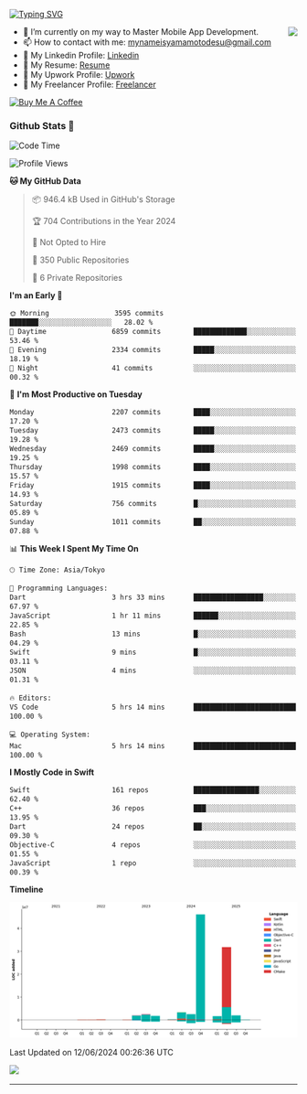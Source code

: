 
[![Typing SVG](https://readme-typing-svg.demolab.com/?lines=Thank+You+For+Visiting!!;You+Are+Welcome✨;I+am+Kyo+Yamamoto;Mobile+Developer)](https://git.io/typing-svg)
<p>
<img align="right" src="https://media.giphy.com/media/26ufdb3cYKwbRtYVW/giphy.gif" style="max-width:100%;" height="150px">

- 🌱 I’m currently on my way to Master Mobile App Development.
- 📫 How to contact with me: mynameisyamamotodesu@gmail.com
- 🔗 My Linkedin Profile: [Linkedin](https://www.linkedin.com/in/kyo-yamamoto-a2ab50239)
- 🔗 My Resume: [Resume](https://www.kickresume.com/cv/rNok4e/)
- 🔗 My Upwork Profile: [Upwork](https://www.upwork.com/freelancers/~01aa9115102bb4af25)
- 🔗 My Freelancer Profile: [Freelancer](https://www.freelancer.com/u/yamamotodesu)

<a href="https://www.buymeacoffee.com/kyoyamamoto" target="_blank"><img src="https://cdn.buymeacoffee.com/buttons/default-orange.png" alt="Buy Me A Coffee" height="41" width="174"></a>

### Github Stats 🥇 
<!--START_SECTION:waka-->
![Code Time](http://img.shields.io/badge/Code%20Time-717%20hrs%2039%20mins-blue)

![Profile Views](http://img.shields.io/badge/Profile%20Views-1-blue)

**🐱 My GitHub Data** 

> 📦 946.4 kB Used in GitHub's Storage 
 > 
> 🏆 704 Contributions in the Year 2024
 > 
> 🚫 Not Opted to Hire
 > 
> 📜 350 Public Repositories 
 > 
> 🔑 6 Private Repositories 
 > 
**I'm an Early 🐤** 

```text
🌞 Morning                3595 commits        ███████░░░░░░░░░░░░░░░░░░   28.02 % 
🌆 Daytime                6859 commits        █████████████░░░░░░░░░░░░   53.46 % 
🌃 Evening                2334 commits        █████░░░░░░░░░░░░░░░░░░░░   18.19 % 
🌙 Night                  41 commits          ░░░░░░░░░░░░░░░░░░░░░░░░░   00.32 % 
```
📅 **I'm Most Productive on Tuesday** 

```text
Monday                   2207 commits        ████░░░░░░░░░░░░░░░░░░░░░   17.20 % 
Tuesday                  2473 commits        █████░░░░░░░░░░░░░░░░░░░░   19.28 % 
Wednesday                2469 commits        █████░░░░░░░░░░░░░░░░░░░░   19.25 % 
Thursday                 1998 commits        ████░░░░░░░░░░░░░░░░░░░░░   15.57 % 
Friday                   1915 commits        ████░░░░░░░░░░░░░░░░░░░░░   14.93 % 
Saturday                 756 commits         █░░░░░░░░░░░░░░░░░░░░░░░░   05.89 % 
Sunday                   1011 commits        ██░░░░░░░░░░░░░░░░░░░░░░░   07.88 % 
```


📊 **This Week I Spent My Time On** 

```text
🕑︎ Time Zone: Asia/Tokyo

💬 Programming Languages: 
Dart                     3 hrs 33 mins       █████████████████░░░░░░░░   67.97 % 
JavaScript               1 hr 11 mins        ██████░░░░░░░░░░░░░░░░░░░   22.85 % 
Bash                     13 mins             █░░░░░░░░░░░░░░░░░░░░░░░░   04.29 % 
Swift                    9 mins              █░░░░░░░░░░░░░░░░░░░░░░░░   03.11 % 
JSON                     4 mins              ░░░░░░░░░░░░░░░░░░░░░░░░░   01.31 % 

🔥 Editors: 
VS Code                  5 hrs 14 mins       █████████████████████████   100.00 % 

💻 Operating System: 
Mac                      5 hrs 14 mins       █████████████████████████   100.00 % 
```

**I Mostly Code in Swift** 

```text
Swift                    161 repos           ████████████████░░░░░░░░░   62.40 % 
C++                      36 repos            ███░░░░░░░░░░░░░░░░░░░░░░   13.95 % 
Dart                     24 repos            ██░░░░░░░░░░░░░░░░░░░░░░░   09.30 % 
Objective-C              4 repos             ░░░░░░░░░░░░░░░░░░░░░░░░░   01.55 % 
JavaScript               1 repo              ░░░░░░░░░░░░░░░░░░░░░░░░░   00.39 % 
```



**Timeline**

![Lines of Code chart](https://raw.githubusercontent.com/YamamotoDesu/YamamotoDesu/main/assets/bar_graph.png)


 Last Updated on 12/06/2024 00:26:36 UTC
<!--END_SECTION:waka-->

![](https://github-profile-summary-cards.vercel.app/api/cards/profile-details?username=YamamotoDesu&theme=vue)

----
